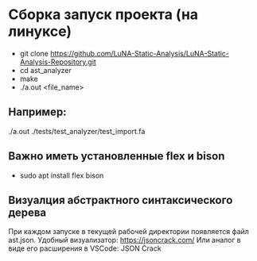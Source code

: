 # Сборка запуск проекта (на линуксе)
  - git clone https://github.com/LuNA-Static-Analysis/LuNA-Static-Analysis-Repository.git
  - cd ast_analyzer
  - make
  - ./a.out <file_name>

## Например:
  ./a.out ./tests/test_analyzer/test_import.fa

## Важно иметь установленные flex и bison
  - sudo apt install flex bison

## Визуалция абстрактного синтаксического дерева
  При каждом запуске в текущей рабочей директории появляется файл ast.json.
  Удобный визуализатор: https://jsoncrack.com/
  Или аналог в виде его расширения в VSCode: JSON Crack
